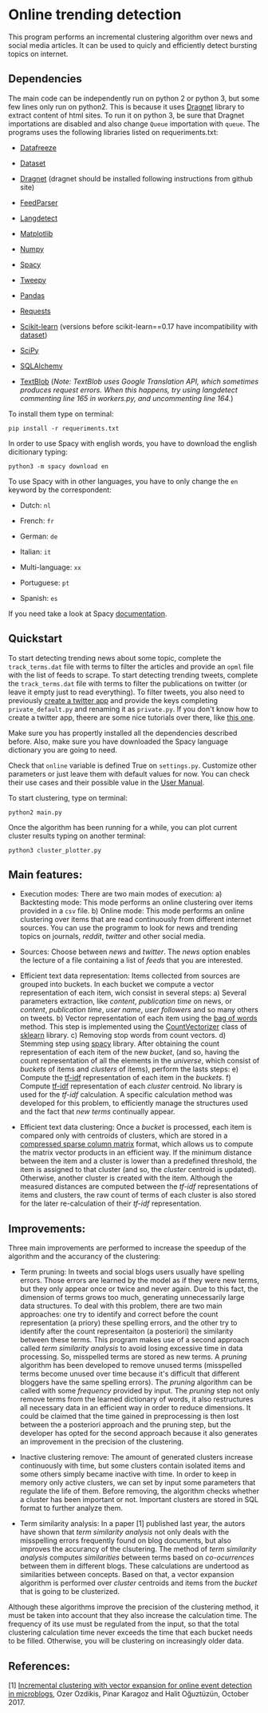# Online trending detection

This program performs an incremental clustering algorithm over news and social media articles. It can be used to quicly and efficiently detect bursting topics on internet.

## Dependencies

The main code can be independently run on python 2 or python 3, but some few lines only run on python2. This is because it uses [Dragnet](https://github.com/seomoz/dragnet) library to extract content of html sites. To run it on python 3, be sure that Dragnet importations are disabled and also change `Queue` importation with `queue`.
The programs uses the following libraries listed on requeriments.txt:

- [Datafreeze](https://github.com/pudo/datafreeze)

- [Dataset](https://dataset.readthedocs.io/en/latest/)

- [Dragnet](https://github.com/seomoz/dragnet) (dragnet should be installed following instructions from github site)

- [FeedParser](https://pythonhosted.org/feedparser/)

- [Langdetect](https://pypi.org/project/langdetect/)

- [Matplotlib](https://matplotlib.org/)

- [Numpy](http://www.numpy.org/)

- [Spacy](https://spacy.io/)

- [Tweepy](http://www.tweepy.org/)

- [Pandas](https://pandas.pydata.org/)

- [Requests](http://docs.python-requests.org/en/master/)

- [Scikit-learn](http://scikit-learn.org/stable/) (versions before scikit-learn==0.17 have incompatibility with [dataset](https://dataset.readthedocs.io/en/latest/))

- [SciPy](https://www.scipy.org/)

- [SQLAlchemy](https://www.sqlalchemy.org/)

- [TextBlob](http://textblob.readthedocs.io/en/dev/) (*Note: TextBlob uses Google Translation API, which sometimes produces request errors. When this happens, try using langdetect commenting line 165 in workers.py, and uncommenting line 164.*)

To install them type on terminal:

```
pip install -r requeriments.txt
```

In order to use Spacy with english words, you have to download the english dicitionary typing:

```
python3 -m spacy download en
```

To use Spacy with in other languages, you have to only change the `en` keyword by the correspondent:

- Dutch: `nl`

- French: `fr`

- German: `de`

- Italian: `it`

- Multi-language: `xx`

- Portuguese: `pt`

- Spanish: `es`

If you need take a look at Spacy [documentation](https://spacy.io/models/).

## Quickstart

To start detecting trending news about some topic, complete the `track_terms.dat` file with terms to filter the articles and provide an `opml` file with the list of feeds to scrape. To start detecting trending tweets, complete the `track_terms.dat` file with terms to filter the publications on twitter (or leave it empty just to read everything). To filter tweets, you also need to previously [create a twitter app](https://apps.twitter.com/) and provide the keys completing `private_default.py` and renaming it as `private.py`. If you don't know how to create a twitter app, theere are some nice tutorials over there, like [this one](https://iag.me/socialmedia/how-to-create-a-twitter-app-in-8-easy-steps/).

Make sure you has propertly installed all the dependencies described before. Also, make sure you have downloaded the Spacy language dictionary you are going to need.

Check that `online` variable is defined True on `settings.py`. Customize other parameters or just leave them with default values for now. You can check their use cases and their possible value in the [User Manual](./user_manual.md).

To start clustering, type on terminal:

```
python2 main.py
```

Once the algorithm has been running for a while, you can plot current cluster results typing on another terminal:

```
python3 cluster_plotter.py
```

## Main features:

- Execution modes: There are two main modes of execution:
a) Backtesting mode: This mode performs an online clustering over items provided in a `csv` file.
b) Online mode: This mode performs an online clustering over items that are read continuously from different internet sources. You can use the programm to look for news and trending topics on journals, *reddit*, *twitter* and other social media.

- Sources: Choose between *news* and *twitter*. The *news* option enables the lecture of a file containing a list of *feeds* that you are interested.

- Efficient text data representation: Items collected from sources are grouped into buckets. In each bucket we compute a vector representation of each item, wich consist in several steps:
a) Several parameters extraction, like *content*, *publication time* on news, or *content*, *publication time*, *user name*, *user followers* and so many others on tweets.
b) Vector representation of each item using the [bag of words](https://en.wikipedia.org/wiki/Bag-of-words_model) method. This step is implemented using the [CountVectorizer](http://scikit-learn.org/stable/modules/generated/sklearn.feature_extraction.text.CountVectorizer.html) class of [sklearn](http://scikit-learn.org/stable/) library.
c) Removing stop words from count vectors.
d) Stemming step using [spacy](https://spacy.io/) library. 
After obtaining the count representation of each item of the new *bucket*, (and so, having the count representation of all the elements in the *universe*, which consist of *buckets* of items and *clusters* of items), perform the lasts steps:
e) Compute the [tf-idf](https://en.wikipedia.org/wiki/Tf%E2%80%93idf) representation of each item in the *buckets*.
f) Compute [tf-idf](https://en.wikipedia.org/wiki/Tf%E2%80%93idf) representation of each *cluster* centroid.
No library is used for the *tf-idf* calculation. A specific calculation method was developed for this problem, to efficiently manage the structures used and the fact that *new terms* continually appear.

- Efficient text data clustering: Once a *bucket* is processed, each item is compared only with centroids of clusters, which are stored in a [compressed sparse column matrix](https://docs.scipy.org/doc/scipy/reference/generated/scipy.sparse.csc_matrix.html) format, which allows us to compute the matrix vector products in an efficient way. If the minimum distance between the item and a cluster is lower than a predefined threshold, the item is assigned to that cluster (and so, the *cluster* centroid is updated). Otherwise, another cluster is created with the item. Although the measured distances are computed between the *tf-idf* representations of items and clusters, the raw count of terms of each cluster is also stored for the later re-calculation of their *tf-idf* representation.

## Improvements:

Three main improvements are performed to increase the speedup of the algorithm and the accurancy of the clustering:

- Term pruning: In tweets and social blogs users usually have spelling errors. Those errors are learned by the model as if they were new terms, but they only appear once or twice and never again. Due to this fact, the dimension of terms grows too much, generating unnecessarily large data structures. To deal with this problem, there are two main approaches: one try to identify and correct before the count representation (a priory) these spelling errors, and the other try to identify after the count representaiton (a posteriori) the similarity between these terms. This program makes use of a second approach called *term similarity analysis* to avoid losing excessive time in data processing. So, misspelled terms are stored as new terms. A *pruning* algorithm has been developed to remove unused terms (misspelled terms become unused over time because it's difficult that different bloggers have the same spelling errors). The *pruning* algorithm can be called with some *frequency* provided by input. The *pruning* step not only remove terms from the learned dictionary of words, it also restructures all necessary data in an efficient way in order to reduce dimensions.
It could be claimed that the time gained in preprocessing is then lost between the a posteriori approach and the pruning step, but the developer has opted for the second approach because it also generates an improvement in the precision of the clustering.

- Inactive clustering remove: The amount of generated clusters increase continuously with time, but some clusters contain isolated items and some others simply became inactive with time. In order to keep in memory only active clusters, we can set by input some parameters that regulate the life of them. Before removing, the algorithm checks whether a cluster has been important or not. Important clusters are stored in SQL format to further analyze them.

- Term similarity analysis: In a paper [1] published last year, the autors have shown that *term similarity analysis* not only deals with the misspelling errors frequently found on blog documents, but also improves the accurancy of the clsutering. The method of *term similarity analysis* computes *similarities* between terms based on *co-ocurrences* between them in different blogs. These calculations are undertood as similarities between concepts. Based on that, a vector expansion algorithm is performed over *cluster* centroids and items from the *bucket* that is going to be clusterized.

Although these algorithms improve the precision of the clustering method, it must be taken into account that they also increase the calculation time. The frequency of its use must be regulated from the input, so that the total clustering calculation time never exceeds the time that each bucket needs to be filled. Otherwise, you will be clustering on increasingly older data.

## References:

[1] [Incremental clustering with vector expansion for online event detection in microblogs](https://www.researchgate.net/publication/320861041_Incremental_clustering_with_vector_expansion_for_online_event_detection_in_microblogs), Ozer Ozdikis, Pinar Karagoz and Halit Oğuztüzün, October 2017.